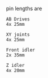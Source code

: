 pin lengths are 
```
AB Drives
4x 25mm

XY joints
4x 25mm

Front idler
2x 35mm

Z idler
4x 20mm 
```
